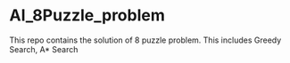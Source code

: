 # AI_8Puzzle_problem
 This repo contains the solution of 8 puzzle problem. This includes Greedy Search, A* Search
